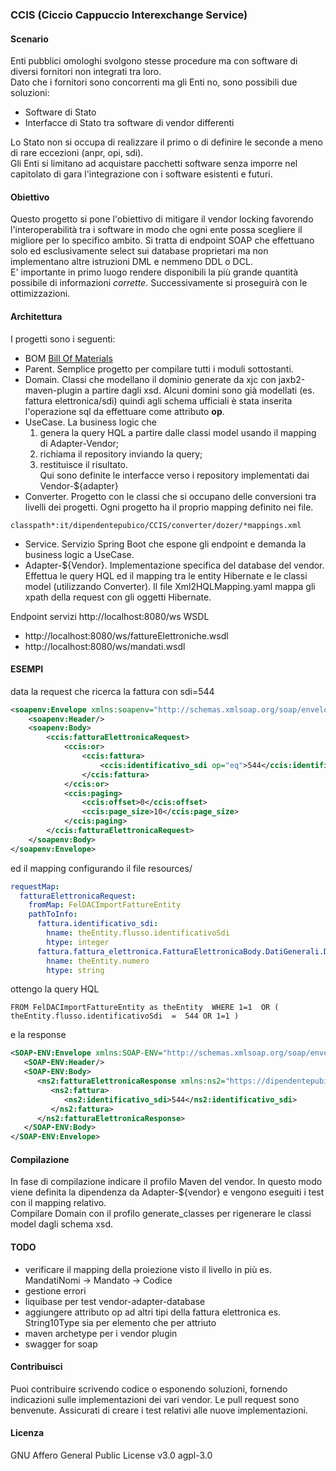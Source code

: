 ### CCIS (Ciccio Cappuccio Interexchange Service)

#### Scenario
Enti pubblici omologhi svolgono stesse procedure ma con software di diversi fornitori non integrati tra loro.  
Dato che i fornitori sono concorrenti ma gli Enti no, sono possibili due soluzioni:
- Software di Stato
- Interfacce di Stato tra software di vendor differenti

Lo Stato non si occupa di realizzare il primo o di definire le seconde a meno di rare eccezioni (anpr, opi, sdi).  
Gli Enti si limitano ad acquistare pacchetti software senza imporre nel capitolato di gara l'integrazione con i software esistenti e futuri.  

#### Obiettivo
Questo progetto si pone l'obiettivo di mitigare il vendor locking favorendo l'interoperabilità tra i software in modo che ogni ente possa scegliere il migliore per lo specifico ambito.
Si tratta di endpoint SOAP che effettuano solo ed esclusivamente select sui database proprietari ma non implementano altre istruzioni DML e nemmeno DDL o DCL.  
E' importante in primo luogo rendere disponibili la più grande quantità possibile di informazioni _corrette_. Successivamente si proseguirà con le ottimizzazioni. 

#### Architettura
I progetti sono i seguenti:
- BOM [Bill Of Materials](https://maven.apache.org/guides/introduction/introduction-to-dependency-mechanism.html#bill-of-materials-bom-poms)
- Parent. Semplice progetto per compilare tutti i moduli sottostanti.
- Domain. Classi che modellano il dominio generate da xjc con jaxb2-maven-plugin a partire dagli xsd. Alcuni domini sono già modellati (es. fattura elettronica/sdi) quindi agli schema ufficiali è stata inserita l'operazione sql da effettuare come attributo **op**.
- UseCase. La business logic che 
  1) genera la query HQL a partire dalle classi model usando il mapping di Adapter-Vendor; 
  2) richiama il repository inviando la query; 
  3) restituisce il risultato.  
  Qui sono definite le interfacce verso i repository implementati dai Vendor-${adapter}
- Converter. Progetto con le classi che si occupano delle conversioni tra livelli dei progetti. Ogni progetto ha il proprio mapping definito nei file.
```
classpath*:it/dipendentepubico/CCIS/converter/dozer/*mappings.xml
```
- Service. Servizio Spring Boot che espone gli endpoint e demanda la business logic a UseCase.
- Adapter-${Vendor}. Implementazione specifica del database del vendor. Effettua le query HQL ed il mapping tra le entity Hibernate e le classi model (utilizzando Converter). Il file Xml2HQLMapping.yaml mappa gli xpath della request con gli oggetti Hibernate.

Endpoint servizi http://localhost:8080/ws
WSDL
- http://localhost:8080/ws/fattureElettroniche.wsdl
- http://localhost:8080/ws/mandati.wsdl


#### ESEMPI
data la request che ricerca la fattura con sdi=544
```xml
<soapenv:Envelope xmlns:soapenv="http://schemas.xmlsoap.org/soap/envelope/" xmlns:ccis="https://dipendentepubico.it/ccis" xmlns:xd="http://www.w3.org/2000/09/xmldsig#">
    <soapenv:Header/>
    <soapenv:Body>
        <ccis:fatturaElettronicaRequest>
            <ccis:or>
                <ccis:fattura>
                    <ccis:identificativo_sdi op="eq">544</ccis:identificativo_sdi>
                </ccis:fattura>
            </ccis:or>
            <ccis:paging>
                <ccis:offset>0</ccis:offset>
                <ccis:page_size>10</ccis:page_size>
            </ccis:paging>
        </ccis:fatturaElettronicaRequest>
    </soapenv:Body>
</soapenv:Envelope>
```

ed il mapping
configurando il file resources/
```yaml
requestMap:
  fatturaElettronicaRequest:
    fromMap: FelDACImportFattureEntity
    pathToInfo:
      fattura.identificativo_sdi:
        hname: theEntity.flusso.identificativoSdi
        htype: integer
      fattura.fattura_elettronica.FatturaElettronicaBody.DatiGenerali.DatiGeneraliDocumento.Numero:
        hname: theEntity.numero
        htype: string

```

ottengo la query HQL
```
FROM FelDACImportFattureEntity as theEntity  WHERE 1=1  OR (  theEntity.flusso.identificativoSdi  =  544 OR 1=1 )
```

e la response
```xml
<SOAP-ENV:Envelope xmlns:SOAP-ENV="http://schemas.xmlsoap.org/soap/envelope/">
   <SOAP-ENV:Header/>
   <SOAP-ENV:Body>
      <ns2:fatturaElettronicaResponse xmlns:ns2="https://dipendentepubico.it/ccis" xmlns:ns4="http://www.w3.org/2000/09/xmldsig#">
         <ns2:fattura>
            <ns2:identificativo_sdi>544</ns2:identificativo_sdi>
         </ns2:fattura>
      </ns2:fatturaElettronicaResponse>
   </SOAP-ENV:Body>
</SOAP-ENV:Envelope>
```

#### Compilazione
In fase di compilazione indicare il profilo Maven del vendor. In questo modo viene definita la dipendenza da Adapter-${vendor} e vengono eseguiti i test con il mapping relativo.  
Compilare Domain con il profilo generate_classes per rigenerare le classi model dagli schema xsd.

#### TODO
- verificare il mapping della proiezione visto il livello in più es. MandatiNomi -> Mandato -> Codice
- gestione errori
- liquibase per test vendor-adapter-database
- aggiungere attributo op ad altri tipi della fattura elettronica es. String10Type sia per elemento che per attriuto
- maven archetype per i vendor plugin
- swagger for soap

#### Contribuisci
Puoi contribuire scrivendo codice o esponendo soluzioni, fornendo indicazioni sulle implementazioni dei vari vendor.
Le pull request sono benvenute. Assicurati di creare i test relativi alle nuove implementazioni.

#### Licenza
GNU Affero General Public License v3.0	agpl-3.0